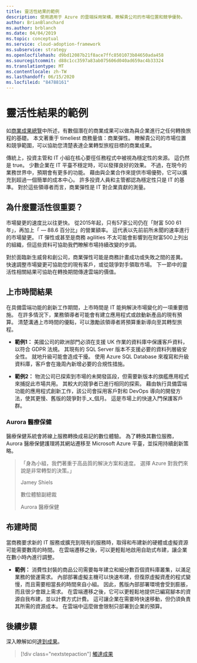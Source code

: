 ```yaml
---
title: 靈活性結果的範例
description: 使用適用于 Azure 的雲端採用架構，瞭解貴公司的市場位置和競爭優勢。
author: BrianBlanchard
ms.author: brblanch
ms.date: 04/04/2019
ms.topic: conceptual
ms.service: cloud-adoption-framework
ms.subservice: strategy
ms.openlocfilehash: d9bd12087b21f8ace7ffc8501073b84650ada458
ms.sourcegitcommit: d88c1cc3597a83ab075606d040ad659ac4b33324
ms.translationtype: MT
ms.contentlocale: zh-TW
ms.lasthandoff: 06/15/2020
ms.locfileid: "84788161"
---
```

# <a name="examples-of-agility-outcomes"></a>靈活性結果的範例

如[商業成果總覽](./index.md)中所述，有數個潛在的商業成果可以做為與企業進行之任何轉換旅程的基礎。 本文著重于 timeliest 商務量值：商業彈性。 瞭解貴公司的市場位置和競爭範圍，可以協助您清楚表達企業轉型旅程目標的商業成果。

傳統上，投資主管和 IT 小組在核心要徑任務程式中被視為穩定性的來源。 這仍然是 true。 少數企業在 IT 平臺不穩定時，可以發揮良好的效果。 不過，在現今的業務世界中，預期會有更多的功能。 藉由與企業合作來提供市場優勢，它可以擴充到超過一個簡單的成本中心。 許多投資人員和主管都認為穩定性只是 IT 的基準。 對於這些領導者而言，商業彈性是 IT 對企業貢獻的測量。

## <a name="why-is-agility-so-important"></a>為什麼靈活性很重要？

市場變更的速度比以往更快。 從2015年起，只有57家公司仍在「財富 500 61 年」，再加上「 &mdash; 88.6 百分比」的營業額率。 這代表以先前前所未聞的速率進行的市場變更。 IT 彈性或甚至是商務 agilities 不太可能會影響到在財富500上列出的組織，但這些資料可協助我們瞭解市場持續改變的步調。

對於面臨新生威脅和創公司，商業彈性可能是商務計畫成功或失敗之間的差異。 快速調整市場變更可協助您的現有客戶，或從競爭對手領取市場。 下一節中的靈活性相關結果可協助在轉換期間傳達雲端的價值。

## <a name="time-to-market-outcome"></a>上市時間結果

在具備雲端功能的創新工作期間，上市時間是 IT 能夠解決市場變化的一項重要措施。 在許多情況下，業務領導者可能會有建立應用程式或啟動新產品的現有預算。 清楚溝通上市時間的優點，可以激勵該領導者將預算重新導向至其轉型旅程。

- **範例1：** 美國公司的歐洲部門必須在支援 UK 作業的資料庫中保護客戶資料，以符合 GDPR 法規。 其現有的 SQL Server 版本不支援必要的資料列層級安全性。 就地升級可能會造成干擾。 使用 Azure SQL Database 來複寫和升級資料庫，客戶會在幾周內新增必要的合規性措施。

- **範例2：** 物流公司已探索到市場的未開發區段，但需要新版本的旗艦應用程式來捕捉此市場共用。 其較大的競爭者已進行相同的探索。 藉由執行具備雲端功能的應用程式創新工作，該公司會採用客戶對和 DevOps 導向的開發方法，使其更慢、舊版的競爭對手_x_個月。 這是市場上的快速入門保護客戶群。

<!-- docsTest:ignore "Jamey Shiels" "Vice President of Digital Experience" "Aurora Health Care" -->

### <a name="aurora-health-care"></a>Aurora 醫療保健

醫療保健系統會將線上服務轉換成易記的數位體驗。 為了轉換其數位服務，Aurora 醫療保健護理將其網站遷移至 Microsoft Azure 平臺，並採用持續創新策略。

<!-- cSpell:ignore Jamey Shiels -->

> 「身為小組，我們著重于高品質的解決方案和速度。 選擇 Azure 對我們來說是非常轉型的決策。」
>
> Jamey Shiels
>
> 數位體驗副總裁
>
> Aurora 醫療保健

## <a name="provision-time"></a>布建時間

當商務要求新的 IT 服務或擴充到現有的服務時，取得和布建新的硬體或虛擬資源可能需要數周的時間。 在雲端遷移之後，可以更輕鬆地啟用自助式布建，讓企業在數小時內進行調整。

- **範例：** 消費性封裝的商品公司需要每年建立和細分數百個資料庫叢集，以滿足業務的營運需求。 內部部署虛擬主機可以快速布建，但復原虛擬資產的程式變慢，而且需要相當長的時間來自小組。 因此，舊版內部部署環境會受到膨脹，而且很少會跟上需求。 在雲端遷移之後，它可以更輕鬆地提供已編寫腳本的資源自我布建，並以計費方式計費。 這可讓企業在需要時快速移動，但仍須負責其所需的資源成本。 在雲端中這麼做會限制只部署到企業的預算。

## <a name="next-steps"></a>後續步驟

深入瞭解如何[達到成果](./reach-outcomes.md)。

> [!div class="nextstepaction"]
> [觸達成果](./reach-outcomes.md)
